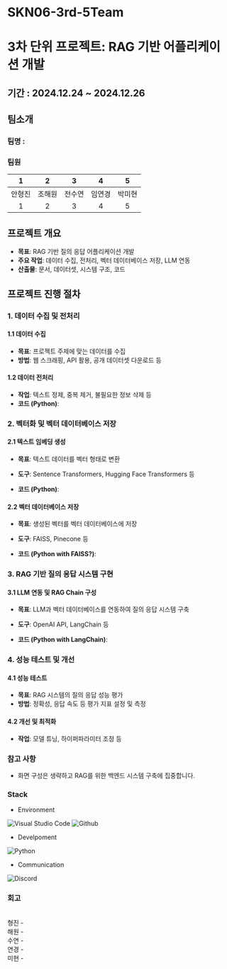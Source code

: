 # SKN06-3rd-5Team

# 3차 단위 프로젝트: RAG 기반 어플리케이션 개발

## 기간 : 2024.12.24 ~ 2024.12.26

## 팀소개
### 팀명 : 
### 팀원

| 1 | 2 | 3 | 4 | 5 | 
|:----------:|:----------:|:----------:|:----------:|:----------:|
| 안형진 | 조해원 | 전수연 | 임연경 | 박미현 |
| 1 | 2 | 3 | 4 | 5 | 

## 프로젝트 개요
  - **목표**: RAG 기반 질의 응답 어플리케이션 개발
  - **주요 작업**: 데이터 수집, 전처리, 벡터 데이터베이스 저장, LLM 연동
  - **산출물**: 문서, 데이터셋, 시스템 구조, 코드

## 프로젝트 진행 절차

### 1. 데이터 수집 및 전처리

#### 1.1 데이터 수집
  - **목표**: 프로젝트 주제에 맞는 데이터를 수집
  - **방법**: 웹 스크래핑, API 활용, 공개 데이터셋 다운로드 등

#### 1.2 데이터 전처리
  - **작업**: 텍스트 정제, 중복 제거, 불필요한 정보 삭제 등
  - **코드 (Python)**:



### 2. 벡터화 및 벡터 데이터베이스 저장

#### 2.1 텍스트 임베딩 생성
  - **목표**: 텍스트 데이터를 벡터 형태로 변환
  - **도구**: Sentence Transformers, Hugging Face Transformers 등

  - **코드 (Python)**:



#### 2.2 벡터 데이터베이스 저장
  - **목표**: 생성된 벡터를 벡터 데이터베이스에 저장
  - **도구**: FAISS, Pinecone 등

  - **코드 (Python with FAISS?)**:



### 3. RAG 기반 질의 응답 시스템 구현

#### 3.1 LLM 연동 및 RAG Chain 구성
  - **목표**: LLM과 벡터 데이터베이스를 연동하여 질의 응답 시스템 구축
  - **도구**: OpenAI API, LangChain 등

  - **코드 (Python with LangChain)**:



### 4. 성능 테스트 및 개선

#### 4.1 성능 테스트
  - **목표**: RAG 시스템의 질의 응답 성능 평가
- **방법**: 정확성, 응답 속도 등 평가 지표 설정 및 측정

#### 4.2 개선 및 최적화
  - **작업**: 모델 튜닝, 하이퍼파라미터 조정 등

### 참고 사항
  - 화면 구성은 생략하고 RAG를 위한 백엔드 시스템 구축에 집중합니다.


### Stack
- Environment
  
![Visual Studio Code](https://img.shields.io/badge/Visual%20Studio%20Code-007ACC?style=for-the-badge&logo=Visual%20Studio%20Code&logoColor=white)
![Github](https://img.shields.io/badge/GitHub-181717?style=for-the-badge&logo=GitHub&logoColor=white)

- Develpoment
  
![Python](https://img.shields.io/badge/python-3776AB?style=for-the-badge&logo=python&logoColor=white)
- Communication
  
![Discord](https://img.shields.io/badge/discord-5865F2?style=for-the-badge&logo=discord&logoColor=white)  

### 회고
<br>형진 -
<br>해원 -
<br>수연 - 
<br>연경 - 
<br>미현 - 
</br>
